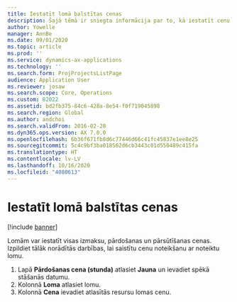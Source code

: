 ```yaml
---
title: Iestatīt lomā balstītas cenas
description: Šajā tēmā ir sniegta informācija par to, kā iestatīt cenu noteikšanu konkrētām lomām.
author: Yowelle
manager: AnnBe
ms.date: 09/01/2020
ms.topic: article
ms.prod: ''
ms.service: dynamics-ax-applications
ms.technology: ''
ms.search.form: ProjProjectsListPage
audience: Application User
ms.reviewer: josaw
ms.search.scope: Core, Operations
ms.custom: 82022
ms.assetid: bd2fb375-84c6-428a-8e54-f0f719045898
ms.search.region: Global
ms.author: andchoi
ms.search.validFrom: 2016-02-28
ms.dyn365.ops.version: AX 7.0.0
ms.openlocfilehash: 6b36f671fb8d6c77446d66c41fc45837e1ee8e25
ms.sourcegitcommit: 5c4c9bf3ba018562d6cb3443c01d550489c415fa
ms.translationtype: HT
ms.contentlocale: lv-LV
ms.lasthandoff: 10/16/2020
ms.locfileid: "4080613"
---
```

# <a name="set-up-role-based-pricing"></a>Iestatīt lomā balstītas cenas

[!include [banner](../includes/banner.md)]

Lomām var iestatīt visas izmaksu, pārdošanas un pārsūtīšanas cenas. Izpildiet tālāk norādītās darbības, lai saistītu cenu noteikšanu ar noteiktu lomu.

1. Lapā **Pārdošanas cena (stunda)** atlasiet **Jauna** un ievadiet spēkā stāšanās datumu.
2. Kolonnā **Loma** atlasiet lomu.
3. Kolonnā **Cena** ievadiet atlasītās resursu lomas cenu.
